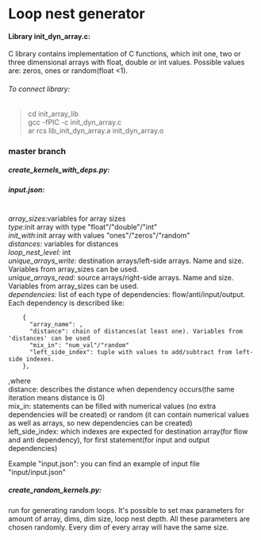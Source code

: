 # Loop nest generator

#### Library init_dyn_array.c:
C library contains implementation of C functions, which init one, two or three dimensional arrays with float, double or int values.
Possible values are: zeros, ones or random(float <1). 

###### To connect library:
> cd init_array_lib </br>
> gcc -fPIC -c init_dyn_array.c </br>
> ar rcs lib_init_dyn_array.a init_dyn_array.o 

### master branch
##### create_kernels_with_deps.py:

##### input.json:
_</br> array_sizes_:variables for array sizes
_</br> type_:init array with type "float"/"double"/"int"
_</br> init_with_:init array with values "ones"/"zeros"/"random"
_</br> distances:_ variables for distances
_</br> loop_nest_level:_ int 
_</br> unique_arrays_write:_ destination arrays/left-side arrays. Name and size. Variables from array_sizes can be used.
_</br> unique_arrays_read:_ source arrays/right-side arrays. Name and size. Variables from array_sizes can be used.
_</br> dependencies:_ list of each type of dependencies: flow/anti/input/output.
</br> Each dependency is described like:
        
        {
          "array_name": ,
          "distance": chain of distances(at least one). Variables from 'distances' can be used
          "mix_in": "num_val"/"random"
          "left_side_index": tuple with values to add/subtract from left-side indexes. 
        },
,where
</br> distance: describes the distance when dependency occurs(the same iteration means distance is 0)
</br> mix_in: statements can be filled with numerical values (no extra dependencies will be created) or random (it can contain numerical values as well as arrays, so new dependencies can be created)
</br> left_side_index: which indexes are expected for destination array(for flow and anti dependency), for first statement(for input and output dependencies)
   
Example "input.json":
you can find an example of input file "input/input.json"



##### create_random_kernels.py:
run for generating random loops. It's possible to set max parameters for amount of array, dims, dim size, loop nest depth. All these parameters are chosen randomly. Every dim of every array will have the same size.

